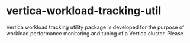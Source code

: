 # vertica-workload-tracking-util
Vertica workload tracking utility package is developed for the purpose of workload performance monitoring and tuning of a Vertica cluster.  Please
